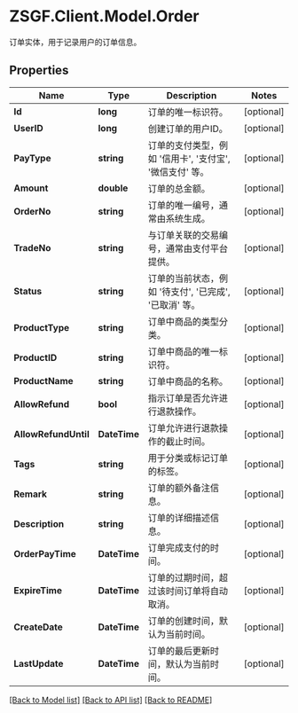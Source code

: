 # ZSGF.Client.Model.Order
订单实体，用于记录用户的订单信息。

## Properties

Name | Type | Description | Notes
------------ | ------------- | ------------- | -------------
**Id** | **long** | 订单的唯一标识符。 | [optional] 
**UserID** | **long** | 创建订单的用户ID。 | [optional] 
**PayType** | **string** | 订单的支付类型，例如 &#39;信用卡&#39;, &#39;支付宝&#39;, &#39;微信支付&#39; 等。 | [optional] 
**Amount** | **double** | 订单的总金额。 | [optional] 
**OrderNo** | **string** | 订单的唯一编号，通常由系统生成。 | [optional] 
**TradeNo** | **string** | 与订单关联的交易编号，通常由支付平台提供。 | [optional] 
**Status** | **string** | 订单的当前状态，例如 &#39;待支付&#39;, &#39;已完成&#39;, &#39;已取消&#39; 等。 | [optional] 
**ProductType** | **string** | 订单中商品的类型分类。 | [optional] 
**ProductID** | **string** | 订单中商品的唯一标识符。 | [optional] 
**ProductName** | **string** | 订单中商品的名称。 | [optional] 
**AllowRefund** | **bool** | 指示订单是否允许进行退款操作。 | [optional] 
**AllowRefundUntil** | **DateTime** | 订单允许进行退款操作的截止时间。 | [optional] 
**Tags** | **string** | 用于分类或标记订单的标签。 | [optional] 
**Remark** | **string** | 订单的额外备注信息。 | [optional] 
**Description** | **string** | 订单的详细描述信息。 | [optional] 
**OrderPayTime** | **DateTime** | 订单完成支付的时间。 | [optional] 
**ExpireTime** | **DateTime** | 订单的过期时间，超过该时间订单将自动取消。 | [optional] 
**CreateDate** | **DateTime** | 订单的创建时间，默认为当前时间。 | [optional] 
**LastUpdate** | **DateTime** | 订单的最后更新时间，默认为当前时间。 | [optional] 

[[Back to Model list]](../../README.md#documentation-for-models) [[Back to API list]](../../README.md#documentation-for-api-endpoints) [[Back to README]](../../README.md)


